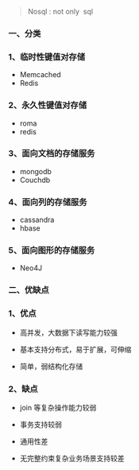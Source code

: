 
> Nosql : not only  sql


### 一、分类

### 1、临时性键值对存储

- Memcached
- Redis

### 2、永久性键值对存储

- roma
- redis

### 3、面向文档的存储服务

- mongodb
- Couchdb

### 4、面向列的存储服务

- cassandra
- hbase

### 5、面向图形的存储服务

- Neo4J

### 二、优缺点

### 1、优点

- 高并发，大数据下读写能力较强

- 基本支持分布式，易于扩展，可伸缩

- 简单，弱结构化存储

### 2、缺点

- join 等复杂操作能力较弱

- 事务支持较弱

- 通用性差

- 无完整约束复杂业务场景支持较差
